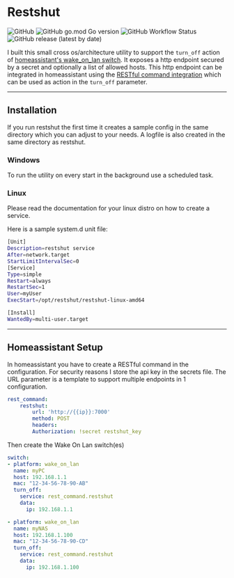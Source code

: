 # Restshut
![GitHub](https://img.shields.io/github/license/pheelee/restshut)
![GitHub go.mod Go version](https://img.shields.io/github/go-mod/go-version/pheelee/restshut)
![GitHub Workflow Status](https://img.shields.io/github/workflow/status/pheelee/restshut/release)
![GitHub release (latest by date)](https://img.shields.io/github/downloads/pheelee/restshut/latest/total)



I built this small cross os/architecture utility to support the ```turn_off``` action of [homeassistant's wake_on_lan switch](https://www.home-assistant.io/integrations/wake_on_lan/#examples). It exposes a http endpoint secured by a secret and optionally a list of allowed hosts. This http endpoint can be integrated in homeassistant using the [RESTful command integration](https://www.home-assistant.io/integrations/rest_command/) which can be used as action in the ```turn_off``` parameter.

---
## Installation

If you run restshut the first time it creates a sample config in the same directory which you can adjust to your needs. A logfile is also created in the same directory as restshut.

### Windows

To run the utility on every start in the background use a scheduled task.

### Linux

Please read the documentation for your linux distro on how to create a service.

Here is a sample system.d unit file:

```bash
[Unit]
Description=restshut service
After=network.target
StartLimitIntervalSec=0
[Service]
Type=simple
Restart=always
RestartSec=1
User=myUser
ExecStart=/opt/restshut/restshut-linux-amd64

[Install]
WantedBy=multi-user.target
```

---
## Homeassistant Setup

In homeassistant you have to create a RESTful command in the configuration.
For security reasons I store the api key in the secrets file. The URL parameter is a template to support multiple endpoints in 1 configuration.
```yaml
rest_command:
    restshut:
        url: 'http://{{ip}}:7000'
        method: POST
        headers:
        Authorization: !secret restshut_key
```

Then create the Wake On Lan switch(es)

```yaml
switch:
- platform: wake_on_lan
  name: myPC
  host: 192.168.1.1
  mac: "12-34-56-78-90-AB"
  turn_off:
    service: rest_command.restshut
    data:
      ip: 192.168.1.1

- platform: wake_on_lan
  name: myNAS
  host: 192.168.1.100
  mac: "12-34-56-78-90-CD"
  turn_off:
    service: rest_command.restshut
    data:
      ip: 192.168.1.100
```